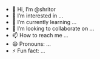 - 👋 Hi, I’m @shritor
- 👀 I’m interested in ...
- 🌱 I’m currently learning ...
- 💞️ I’m looking to collaborate on ...
- 📫 How to reach me ...
- 😄 Pronouns: ...
- ⚡ Fun fact: ...

<!---
shritor/shritor is a ✨ special ✨ repository because its `README.md` (this file) appears on your GitHub profile.
You can click the Preview link to take a look at your changes.
--->
